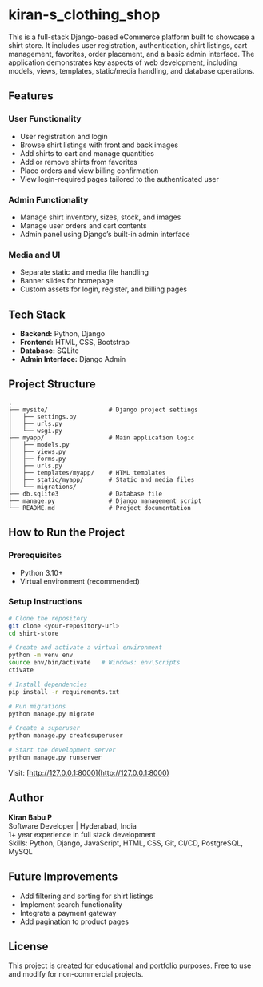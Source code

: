 # kiran-s_clothing_shop

This is a full-stack Django-based eCommerce platform built to showcase a shirt store. It includes user registration, authentication, shirt listings, cart management, favorites, order placement, and a basic admin interface. The application demonstrates key aspects of web development, including models, views, templates, static/media handling, and database operations.

## Features

### User Functionality
- User registration and login
- Browse shirt listings with front and back images
- Add shirts to cart and manage quantities
- Add or remove shirts from favorites
- Place orders and view billing confirmation
- View login-required pages tailored to the authenticated user

### Admin Functionality
- Manage shirt inventory, sizes, stock, and images
- Manage user orders and cart contents
- Admin panel using Django’s built-in admin interface

### Media and UI
- Separate static and media file handling
- Banner slides for homepage
- Custom assets for login, register, and billing pages

## Tech Stack

- **Backend:** Python, Django  
- **Frontend:** HTML, CSS, Bootstrap  
- **Database:** SQLite  
- **Admin Interface:** Django Admin  

## Project Structure

```
.
├── mysite/                 # Django project settings
│   ├── settings.py
│   ├── urls.py
│   └── wsgi.py
├── myapp/                  # Main application logic
│   ├── models.py
│   ├── views.py
│   ├── forms.py
│   ├── urls.py
│   ├── templates/myapp/    # HTML templates
│   ├── static/myapp/       # Static and media files
│   └── migrations/
├── db.sqlite3              # Database file
├── manage.py               # Django management script
└── README.md               # Project documentation
```

## How to Run the Project

### Prerequisites

- Python 3.10+
- Virtual environment (recommended)

### Setup Instructions

```bash
# Clone the repository
git clone <your-repository-url>
cd shirt-store

# Create and activate a virtual environment
python -m venv env
source env/bin/activate   # Windows: env\Scripts
ctivate

# Install dependencies
pip install -r requirements.txt

# Run migrations
python manage.py migrate

# Create a superuser
python manage.py createsuperuser

# Start the development server
python manage.py runserver
```

Visit: [http://127.0.0.1:8000](http://127.0.0.1:8000)

## Author

**Kiran Babu P**  
Software Developer | Hyderabad, India  
1+ year experience in full stack development  
Skills: Python, Django, JavaScript, HTML, CSS, Git, CI/CD, PostgreSQL, MySQL

## Future Improvements

- Add filtering and sorting for shirt listings
- Implement search functionality
- Integrate a payment gateway
- Add pagination to product pages

## License

This project is created for educational and portfolio purposes. Free to use and modify for non-commercial projects.

